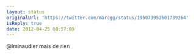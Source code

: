 ```yaml
---
layout: status
originalUrl: 'https://twitter.com/marcgg/status/195073952601739264'
isReply: true
date: 2012-04-25 08:57:09
---
```


@lminaudier mais de rien
